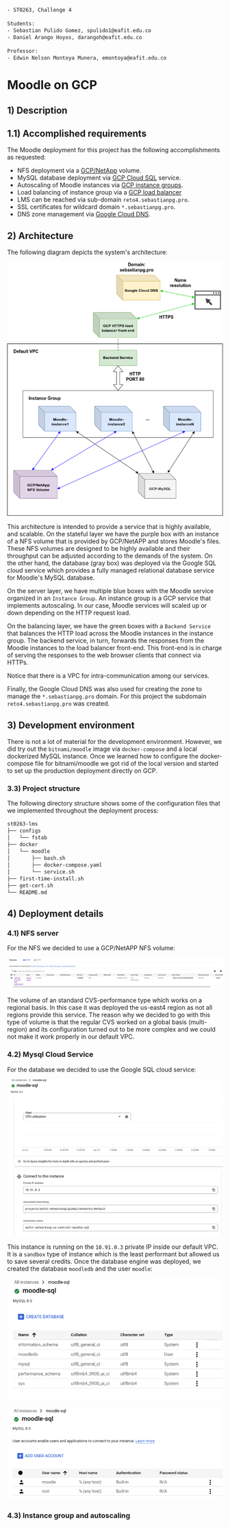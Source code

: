 ```
- ST0263, Challenge 4

Students:
- Sebastian Pulido Gomez, spulido1@eafit.edu.co
- Daniel Arango Hoyos, darangoh@eafit.edu.co

Professor:
- Edwin Nelson Montoya Munera, emontoya@eafit.edu.co
```


# Moodle on GCP

## 1) Description

## 1.1) Accomplished requirements

The Moodle deployment for this project has the following accomplishments as requested:

- NFS deployment via a [GCP/NetApp](https://cloud.google.com/architecture/partners/netapp-cloud-volumes/creating-nfs-volumes) volume.
- MySQL database deployment via [GCP Cloud SQL](https://cloud.google.com/sql) service.
- Autoscaling of Moodle instances via [GCP instance groups](https://cloud.google.com/compute/docs/instance-groups).
- Load balancing of instance group via a [GCP load balancer](https://cloud.google.com/load-balancing)
- LMS can be reached via sub-domain `reto4.sebastianpg.pro`.
- SSL certificates for wildcard domain `*.sebastianpg.pro`.
- DNS zone management via [Google Cloud DNS](https://cloud.google.com/dns).


## 2) Architecture

The following diagram depicts the system's architecture:

![arch.png](assets/lms-arch-v1.png)

This architecture is intended to provide a service that is highly available, and scalable. On the stateful layer we have
the purple box with an instance of a NFS volume that is provided by GCP/NetAPP and stores Moodle's files. These NFS volumes
are designed to be highly available and their throughput can be adjusted according to the demands of the system. On the other hand,
the database (gray box) was deployed via the Google SQL cloud service which provides a fully managed relational database
service for Moodle's MySQL database.

On the server layer, we have multiple blue boxes with the Moodle service organized in an `Instance Group`. An instance group
is a GCP service that implements autoscaling. In our case, Moodle services will scaled up or down depending on the HTTP
request load.

On the balancing layer, we have the green boxes with a `Backend Service` that balances the HTTP load across the Moodle
instances in the instance group. The backend service, in turn, forwards the responses from the Moodle instances to the load
balancer front-end. This front-end is in charge of serving the responses to the web browser clients that connect via HTTPs.

Notice that there is a VPC for intra-communication among our services.

Finally, the Google Cloud DNS was also used for creating the zone to manage the `*.sebastianpg.pro` domain. For this project
the subdomain `reto4.sebastianpg.pro` was created.


## 3) Development environment


There is not a lot of material for the development environment. However, we did try out the `bitnami/moodle` image via
`docker-compose` and a local dockerized MySQL instance. Once we learned how to configure the docker-compose file for
bitnami/moodle we got rid of the local version and started to set up the production deployment directly on GCP.


### 3.3) Project structure

The following directory structure shows some of the configuration files that we implemented throughout the deployment process:

```
st0263-lms
├── configs
│   └── fstab
├── docker
│   └── moodle
│       ├── bash.sh
│       ├── docker-compose.yaml
│       └── service.sh
├── first-time-install.sh
├── get-cert.sh
└── README.md

```

## 4) Deployment details

### 4.1) NFS server

For the NFS we decided to use a GCP/NetAPP NFS volume:

![volume.png](assets/volumes.png)

The volume of an standard CVS-performance type which works on a regional basis. In this case it was deployed the us-east4 region
as not all regions provide this service. The reason why we decided to go with this type of volume is that the regular CVS
worked on a global basis (multi-region) and its configuration turned out to be more complex and we could not make it work properly
in our default VPC.

### 4.2) Mysql Cloud Service

For the database we decided to use the Google SQL cloud service:

![db-engine](assets/gcp-sql.png)

This instance is running on the `10.91.0.3` private IP inside our default VPC. It is a `sandbox` type of instance which
is the least performant but allowed us to save several credits. Once the database engine was deployed, we created the
database `moodledb` and the user `moodle`:

![database](assets/gcp-db.png)

![db-user](assets/gcp-db-user.png)

### 4.3) Instance group and autoscaling
